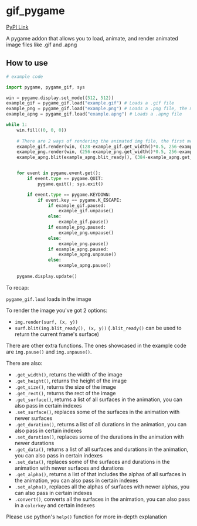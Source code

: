 # gif_pygame
[PyPI Link](https://pypi.org/project/gif-pygame/0.0.1/)

A pygame addon that allows you to load, animate, and render animated image files like .gif and .apng

## How to use
```py
# example code

import pygame, pygame_gif, sys

win = pygame.display.set_mode((512, 512))
example_gif = pygame_gif.load("example.gif") # Loads a .gif file
example_png = pygame_gif.load("example.png") # Loads a .png file, the module supports non-animated files, but it is not recommended
example_apng = pygame_gif.load("example.apng") # Loads a .apng file

while 1:
    win.fill((0, 0, 0))
    
    # There are 2 ways of rendering the animated img file, the first method is doing "gif.render(surface, (x, y))", the other method is doing "surface.blit(gif.blit_ready(), (x, y))". THE "blit_ready()" FUNCTION MUST BE CALLED WHEN DOING THE SECOND METHOD
    example_gif.render(win, (128-example_gif.get_width()*0.5, 256-example_gif.get_height()*0.5))
    example_png.render(win, (256-example_png.get_width()*0.5, 256-example_png.get_height()*0.5))
    example_apng.blit(example_apng.blit_ready(), (384-example_apng.get_width()*0.5, 256-example_apng.get_height()*0.5))


    for event in pygame.event.get():
        if event.type == pygame.QUIT:
            pygame.quit(); sys.exit()

        if event.type == pygame.KEYDOWN:
            if event.key == pygame.K_ESCAPE:
                if example_gif.paused:
                    example_gif.unpause()
                else:
                    example_gif.pause()
                if example_png.paused:
                    example_png.unpause()
                else:
                    example_png.pause()
                if example_apng.paused:
                    example_apng.unpause()
                else:
                    example_apng.pause()
                    
    pygame.display.update()
```

To recap:

`pygame_gif.load` loads in the image

To render the image you've got 2 options:
- `img.render(surf, (x, y))`
- `surf.blit(img.blit_ready(), (x, y))` (`.blit_ready()` can be used to return the current frame's surface)

There are other extra functions. The ones showcased in the example code are `img.pause()` and `img.unpause()`.

There are also:
- `.get_width()`, returns the width of the image
- `.get_height()`, returns the height of the image
- `.get_size()`, returns the size of the image
- `.get_rect()`, returns the rect of the image
- `.get_surface()`, returns a list of all surfaces in the animation, you can also pass in certain indexes
- `.set_surface()`, replaces some of the surfaces in the animation with newer surfaces
- `.get_duration()`, returns a list of all durations in the animation, you can also pass in certain indexes
- `.set_duration()`, replaces some of the durations in the animation with newer durations
- `.get_data()`, returns a list of all surfaces and durations in the animation, you can also pass in certain indexes
- `.set_data()`, replaces some of the surfaces and durations in the animation with newer surfaces and durations
- `.get_alpha()`, returns a list of that includes the alphas of all surfaces in the animation, you can also pass in certain indexes
- `.set_alpha()`, replaces all the alphas of surfaces with newer alphas, you can also pass in certain indexes
- `.convert()`, converts all the surfaces in the animation, you can also pass in a `colorkey` and certain indexes

Please use python's `help()` function for more in-depth explanation
